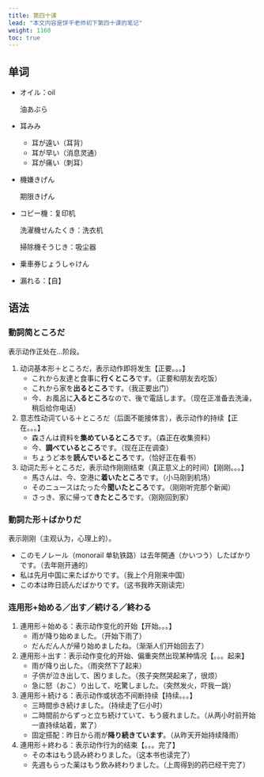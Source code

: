 ```yaml
---
title: 第四十课
lead: "本文内容是饼干老师初下第四十课的笔记"
weight: 1160
toc: true
---
```


## 单词

- オイル：oil

  油あぶら

- 耳みみ

  - 耳が遠い（耳背）
  - 耳が早い（消息灵通）
  - 耳が痛い（刺耳）

- 機嫌きげん

  期限きげん

- コピー機：复印机

  洗濯機せんたくき：洗衣机

  掃除機そうじき：吸尘器

- 乗車券じょうしゃけん

- 漏れる：【自】

## 语法

### 動詞简ところだ

表示动作正处在...阶段。

1. 动词基本形＋ところだ，表示动作即将发生【正要。。。】
   - これから友達と食事に**行くところ**です。（正要和朋友去吃饭）
   - これから家を**出るところ**です。（我正要出门）
   - 今、お風呂に**入るところ**なので、後で電話します。（现在正准备去洗澡，稍后给你电话）
2. 意志性动词ている＋ところだ（后面不能接体言），表示动作的持续【正在。。。】
   - 森さんは資料を**集めているところ**です。（森正在收集资料）
   - 今、**調べているところ**です。（现在正在调查）
   - ちょうど本を**読んでいるところ**です。（恰好正在看书）
3. 动词た形＋ところだ，表示动作刚刚结束（真正意义上的时间）【刚刚。。。】
   - 馬さんは、今、空港に**着いたところ**です。（小马刚到机场）
   - そのニュースはたった今**聞いたところ**です。（刚刚听完那个新闻）
   - さっき、家に帰って**きたところ**です。（刚刚回到家）

### 動詞た形＋ばかりだ

表示刚刚（主观认为，心理上的）。

- このモノレール（monorail 单轨铁路）は去年開通（かいつう）したばかりです。（去年刚开通的）
- 私は先月中国に来たばかりです。（我上个月刚来中国）
- この本は昨日読んだばかりです。（这书我昨天刚读完）

### 连用形+始める／出す／続ける／終わる

1. 連用形＋始める：表示动作变化的开始【开始。。。】
   - 雨が降り始めました。（开始下雨了）
   - だんだん人が帰り始めましたね。（渐渐人们开始回去了）
2. 連用形＋出す：表示动作变化的开始、偏重突然出现某种情况【。。。起来】
   - 雨が降り出した。（雨突然下了起来）
   - 子供が泣き出して、困りました。（孩子突然哭起来了，很烦）
   - 急に怒（おこ）り出して、吃驚しました。（突然发火，吓我一跳）
3. 連用形＋続ける：表示动作或状态不间断持续【持续。。。】
   - 三時間歩き続けました。（持续走了仨小时）
   - 二時間前からずっと立ち続けていて、もう疲れました。（从两小时前开始一直持续站着，累了）
   - 固定搭配：昨日から雨が**降り続きています**。（从昨天开始持续降雨）
4. 連用形＋終わる：表示动作行为的结束【。。。完了】
   - その本はもう読み終わりました。（这本书也读完了）
   - 先週もらった薬はもう飲み終わりました。（上周得到的药已经干完了）

